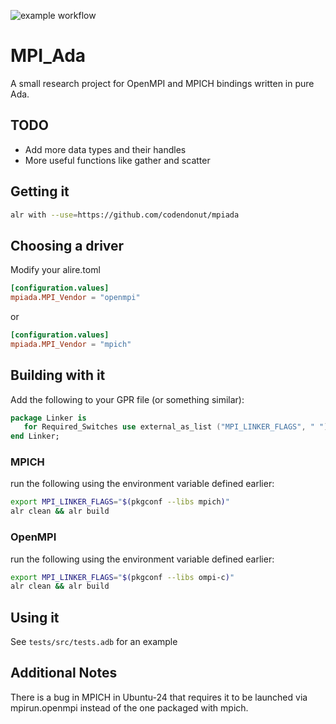 ![example workflow](https://github.com/codendonut/mpiada/actions/workflows/ada.yml/badge.svg)

# MPI_Ada

A small research project for OpenMPI and MPICH bindings written in pure Ada.

## TODO

* Add more data types and their handles
* More useful functions like gather and scatter

## Getting it

```bash
alr with --use=https://github.com/codendonut/mpiada
```

## Choosing a driver

Modify your alire.toml

```toml
[configuration.values]
mpiada.MPI_Vendor = "openmpi"
```

or

```toml
[configuration.values]
mpiada.MPI_Vendor = "mpich"
```

## Building with it

Add the following to your GPR file (or something similar):

```ada
package Linker is
   for Required_Switches use external_as_list ("MPI_LINKER_FLAGS", " ");
end Linker;
```

### MPICH

run the following using the environment variable defined earlier:

```bash
export MPI_LINKER_FLAGS="$(pkgconf --libs mpich)"
alr clean && alr build
```

### OpenMPI

run the following using the environment variable defined earlier:

```bash
export MPI_LINKER_FLAGS="$(pkgconf --libs ompi-c)"
alr clean && alr build
```

## Using it

See `tests/src/tests.adb` for an example

## Additional Notes

There is a bug in MPICH in Ubuntu-24 that requires it to be launched
via mpirun.openmpi instead of the one packaged with mpich.

